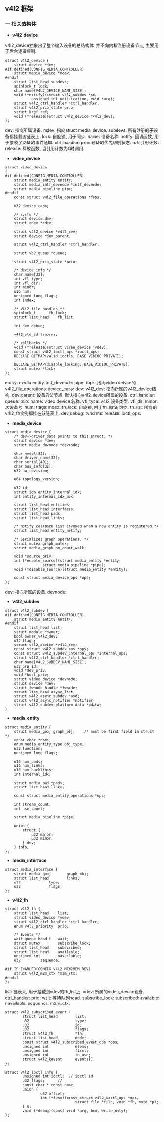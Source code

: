 ## **v4l2 框架** ##

### **一 相关结构体** ###

*  **v4l2_device**

v4l2_device抽象出了整个输入设备的总结构体, 并不向内核注册设备节点, 主要用于后台逻辑控制.

```
struct v4l2_device {
	struct device *dev;
#if defined(CONFIG_MEDIA_CONTROLLER)
	struct media_device *mdev;
#endif
	struct list_head subdevs;
	spinlock_t lock;
	char name[V4L2_DEVICE_NAME_SIZE];
	void (*notify)(struct v4l2_subdev *sd,
			unsigned int notification, void *arg);
	struct v4l2_ctrl_handler *ctrl_handler;
	struct v4l2_prio_state prio;
	struct kref ref;
	void (*release)(struct v4l2_device *v4l2_dev);
};
```
dev: 指向所属设备.
mdev: 指向struct media_device.
subdevs: 所有注册的子设备都挂载该链表上.
lock: 自旋锁, 用于同步.
name: 设备名称.
notify: 回调函数, 用于接收子设备的事件通知.
ctrl_handler: 
prio: 设备的优先级别状态.
ref: 引用计数.
release: 释放函数, 当引用计数为0时调用.

* **video_device**

```
struct video_device
{
#if defined(CONFIG_MEDIA_CONTROLLER)
	struct media_entity entity;
	struct media_intf_devnode *intf_devnode;
	struct media_pipeline pipe;
#endif
	const struct v4l2_file_operations *fops;

	u32 device_caps;

	/* sysfs */
	struct device dev;
	struct cdev *cdev;

	struct v4l2_device *v4l2_dev;
	struct device *dev_parent;

	struct v4l2_ctrl_handler *ctrl_handler;

	struct vb2_queue *queue;

	struct v4l2_prio_state *prio;

	/* device info */
	char name[32];
	int vfl_type;
	int vfl_dir;
	int minor;
	u16 num;
	unsigned long flags;
	int index;

	/* V4L2 file handles */
	spinlock_t		fh_lock;
	struct list_head	fh_list;

	int dev_debug;

	v4l2_std_id tvnorms;

	/* callbacks */
	void (*release)(struct video_device *vdev);
	const struct v4l2_ioctl_ops *ioctl_ops;
	DECLARE_BITMAP(valid_ioctls, BASE_VIDIOC_PRIVATE);

	DECLARE_BITMAP(disable_locking, BASE_VIDIOC_PRIVATE);
	struct mutex *lock;
};
```

entity: media entity.
intf_devnode: 
pipe: 
fops: 指向video deivce的 v4l2_file_operations.
device_caps: 
dev: 
v4l2_dev: 指向所属的v4l2_device结构.
dev_parent: 设备的父节点, 默认指向v4l2_device所属的设备.
ctrl_handler: 
queue:
prio:
name: video device 名称.
vfl_type: v4l2 设备类型.
vfl_dir: 
minor: 次设备号.
num: 
flags:
index:
fh_lock: 自旋锁, 用于fh_list的同步.
fh_list: 所有的v4l2_fh实例都挂在该链表上.
dev_debug:
tvnorms:
release:
ioctl_ops:

* **media_device**

```
struct media_device {
	/* dev->driver_data points to this struct. */
	struct device *dev;
	struct media_devnode *devnode;

	char model[32];
	char driver_name[32];
	char serial[40];
	char bus_info[32];
	u32 hw_revision;

	u64 topology_version;

	u32 id;
	struct ida entity_internal_idx;
	int entity_internal_idx_max;

	struct list_head entities;
	struct list_head interfaces;
	struct list_head pads;
	struct list_head links;

	/* notify callback list invoked when a new entity is registered */
	struct list_head entity_notify;

	/* Serializes graph operations. */
	struct mutex graph_mutex;
	struct media_graph pm_count_walk;

	void *source_priv;
	int (*enable_source)(struct media_entity *entity,
			     struct media_pipeline *pipe);
	void (*disable_source)(struct media_entity *entity);

	const struct media_device_ops *ops;
};
```
dev: 指向所属的设备.
devnode: 


* **v4l2_subdev**

```
struct v4l2_subdev {
#if defined(CONFIG_MEDIA_CONTROLLER)
	struct media_entity entity;
#endif
	struct list_head list;
	struct module *owner;
	bool owner_v4l2_dev;
	u32 flags;
	struct v4l2_device *v4l2_dev;
	const struct v4l2_subdev_ops *ops;
	const struct v4l2_subdev_internal_ops *internal_ops;
	struct v4l2_ctrl_handler *ctrl_handler;
	char name[V4L2_SUBDEV_NAME_SIZE];
	u32 grp_id;
	void *dev_priv;
	void *host_priv;
	struct video_device *devnode;
	struct device *dev;
	struct fwnode_handle *fwnode;
	struct list_head async_list;
	struct v4l2_async_subdev *asd;
	struct v4l2_async_notifier *notifier;
	struct v4l2_subdev_platform_data *pdata;
}
```

* **media_entity**

```
struct media_entity {
	struct media_gobj graph_obj;	/* must be first field in struct */
	const char *name;
	enum media_entity_type obj_type;
	u32 function;
	unsigned long flags;

	u16 num_pads;
	u16 num_links;
	u16 num_backlinks;
	int internal_idx;

	struct media_pad *pads;
	struct list_head links;

	const struct media_entity_operations *ops;

	int stream_count;
	int use_count;

	struct media_pipeline *pipe;

	union {
		struct {
			u32 major;
			u32 minor;
		} dev;
	} info;
};
```

* **media_interface**

```
struct media_interface {
	struct media_gobj		graph_obj;
	struct list_head		links;
	u32				type;
	u32				flags;
};
```

* **v4l2_fh**

```
struct v4l2_fh {
	struct list_head	list;
	struct video_device	*vdev;
	struct v4l2_ctrl_handler *ctrl_handler;
	enum v4l2_priority	prio;

	/* Events */
	wait_queue_head_t	wait;
	struct mutex		subscribe_lock;
	struct list_head	subscribed;
	struct list_head	available;
	unsigned int		navailable;
	u32			sequence;

#if IS_ENABLED(CONFIG_V4L2_MEM2MEM_DEV)
	struct v4l2_m2m_ctx	*m2m_ctx;
#endif
};
```
list: 链表头, 用于挂载到vdev的fh_list上. 
vdev: 所属的video_device设备.
ctrl_handler: 
prio: 
wait: 等待队列head.
subscribe_lock:
subscribed:
available:
navailable:
sequence:
m2m_ctx:

```
struct v4l2_subscribed_event {
        struct list_head        list;
        u32                     type;
        u32                     id;
        u32                     flags;
        struct v4l2_fh          *fh;
        struct list_head        node;
        const struct v4l2_subscribed_event_ops *ops;
        unsigned int            elems;
        unsigned int            first;
        unsigned int            in_use;
        struct v4l2_kevent      events[];
};
```

```
struct v4l2_ioctl_info {
        unsigned int ioctl;  // ioctl id
        u32 flags;		// 
        const char * const name;
        union {
                u32 offset;
                int (*func)(const struct v4l2_ioctl_ops *ops,
                                struct file *file, void *fh, void *p);
        } u;
        void (*debug)(const void *arg, bool write_only);
};
```